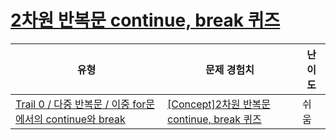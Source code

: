 # [2차원 반복문 continue, break 퀴즈](https://www.codetree.ai/trails/complete/curated-cards/univ-2d-loop-continue-break)

|유형|문제 경험치|난이도|
|---|---|---|
|[Trail 0 / 다중 반복문 / 이중 for문에서의 continue와 break](https://www.codetree.ai/trail-info/univ-python-tutorial/)|[[Concept]2차원 반복문 continue, break 퀴즈](https://www.codetree.ai/trails/complete/curated-cards/univ-2d-loop-continue-break/)|쉬움|

